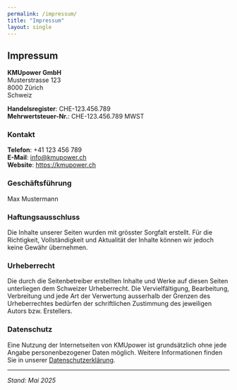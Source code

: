 ```yaml
---
permalink: /impressum/
title: "Impressum"
layout: single
---
```


## Impressum

**KMUpower GmbH**  
Musterstrasse 123  
8000 Zürich  
Schweiz

**Handelsregister**: CHE-123.456.789  
**Mehrwertsteuer-Nr.**: CHE-123.456.789 MWST

### Kontakt
**Telefon**: +41 123 456 789  
**E-Mail**: info@kmupower.ch  
**Website**: https://kmupower.ch

### Geschäftsführung
Max Mustermann

### Haftungsausschluss

Die Inhalte unserer Seiten wurden mit grösster Sorgfalt erstellt. Für die Richtigkeit, Vollständigkeit und Aktualität der Inhalte können wir jedoch keine Gewähr übernehmen.

### Urheberrecht

Die durch die Seitenbetreiber erstellten Inhalte und Werke auf diesen Seiten unterliegen dem Schweizer Urheberrecht. Die Vervielfältigung, Bearbeitung, Verbreitung und jede Art der Verwertung ausserhalb der Grenzen des Urheberrechtes bedürfen der schriftlichen Zustimmung des jeweiligen Autors bzw. Erstellers.

### Datenschutz

Eine Nutzung der Internetseiten von KMUpower ist grundsätzlich ohne jede Angabe personenbezogener Daten möglich. Weitere Informationen finden Sie in unserer [Datenschutzerklärung](/datenschutz/).

---
*Stand: Mai 2025*
